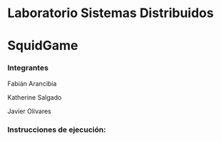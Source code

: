 # Laboratorio Sistemas Distribuidos
# SquidGame

### Integrantes
Fabián Arancibia

Katherine Salgado

Javier Olivares

### Instrucciones de ejecución:

